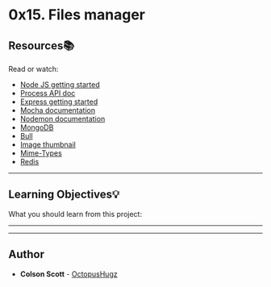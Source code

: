 # 0x15. Files manager

## Resources:books:
Read or watch:
* [Node JS getting started](https://intranet.hbtn.io/rltoken/J_U3SM5CYCUEN1brjOYchg)
* [Process API doc](https://intranet.hbtn.io/rltoken/nP0R4BowbhpL4f8EqRp_fg)
* [Express getting started](https://intranet.hbtn.io/rltoken/0Na8JRLrAhDKV-wHixwV0A)
* [Mocha documentation](https://intranet.hbtn.io/rltoken/GmYXjUgsy9U1vyaJEBgxKg)
* [Nodemon documentation](https://intranet.hbtn.io/rltoken/b04g3H0SE9X2qQa8p9apEg)
* [MongoDB](https://intranet.hbtn.io/rltoken/EH7qVDpUEXcKfvWt8cMwnQ)
* [Bull](https://intranet.hbtn.io/rltoken/w3LMsDeIqzOxQyn9mFq5Yw)
* [Image thumbnail](https://intranet.hbtn.io/rltoken/e7qYbmNo0KnILM0SEbBt5g)
* [Mime-Types](https://intranet.hbtn.io/rltoken/cr22bbwXIxvXoSokT6IigA)
* [Redis](https://intranet.hbtn.io/rltoken/Gh1y27KhgdYJ8ixb-3uP4A)

---
## Learning Objectives:bulb:
What you should learn from this project:

---
---

## Author
* **Colson Scott** - [OctopusHugz](https://github.com/OctopusHugz)
